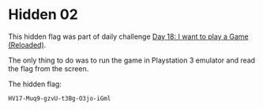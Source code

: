# Hidden 02

This hidden flag was part of daily challenge [Day 18: I want to play a Game (Reloaded)](challenges/day18/README.md).

The only thing to do was to run the game in Playstation 3 emulator and read the flag from the screen.

The hidden flag:

```
HV17-Muq9-gzvU-t3Bg-O3jo-iGml
```